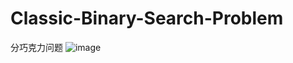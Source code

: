 # Classic-Binary-Search-Problem
分巧克力问题
![image](https://github.com/linbei-pro/Classic-Binary-Search-Problem/assets/148841405/8d339c97-7683-4a2f-886f-8bfdeee4fdb2)


